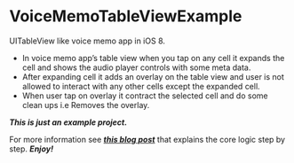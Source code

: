 # VoiceMemoTableViewExample
UITableView like voice memo app in iOS 8.
* In voice memo app’s table view when you tap on any cell it expands the cell and shows the audio player controls with some meta data.
* After expanding cell it adds an overlay on the table view and user is not allowed to interact with any other cells except the expanded cell.
* When user tap on overlay it contract the selected cell and do some clean ups i.e Removes the overlay.

**_This is just an example project._**

For more information see **_[this blog post](http://zufatech.com/2016/02/01/create-uitableview-like-voice-memo-app-ios-8/)_** that explains the core logic step by step. **_Enjoy!_**
